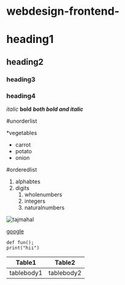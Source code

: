 # webdesign-frontend-
# heading1
## heading2
### heading3
### heading4
*italic*
**bold**
***both bold and italic***

#unorderlist
 
*vegetables
   * carrot
   * potato
   * onion

#orderedlist
 
1. alphabtes
2. digits
   1. wholenumbers
   2. integers
   3. naturalnumbers


![tajmahal](https://images.app.goo.gl/Pt93VRWhopx5y6219)
 
[google](http://www.google.com) 

~~~phython
def fun();
print("hii") 
~~~

Table1|Table2
------|-------
tablebody1|tablebody2

